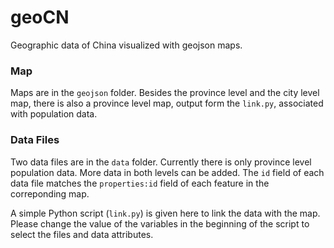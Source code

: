 # geoCN

Geographic data of China visualized with geojson maps.

### Map

Maps are in the ```geojson``` folder. Besides the province level and the city level map, there is also a province level map, output form the ```link.py```, associated with population data.

### Data Files

Two data files are in the ```data``` folder. Currently there is only province level population data. More data in both levels can be added. The ```id``` field of each data file matches the ```properties:id``` field of each feature in the correponding map.

A simple Python script (```link.py```) is given here to link the data with the map. Please change the value of the variables in the beginning of the script to select the files and data attributes.
